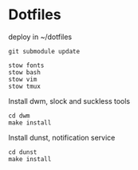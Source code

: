 # Dotfiles

deploy in ~/dotfiles

```
git submodule update

stow fonts
stow bash
stow vim
stow tmux
```

Install dwm, slock and suckless tools

```
cd dwm
make install
```

Install dunst, notification service

```
cd dunst
make install
```


